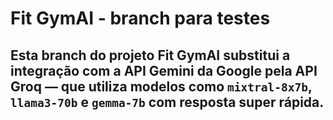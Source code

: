 # Fit GymAI - branch para testes

## Esta branch do projeto **Fit GymAI** substitui a integração com a API Gemini da Google pela API **Groq** — que utiliza modelos como `mixtral-8x7b`, `llama3-70b` e `gemma-7b` com resposta super rápida.